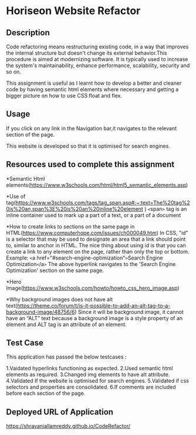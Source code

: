 # Horiseon Website Refactor

## Description 

Code refactoring means restructuring existing code, in a way that improves the internal structure but doesn't change its external behavior.This procedure is aimed at modernizing software. It is typically used to increase the system's maintainability, enhance performance, scalability, security and so on.

This assignment is useful as I learnt how to develop a better and cleaner code by having semantic html elements where necessary and getting a bigger picture on how to use CSS float and flex.

## Usage 

If you click on any link in the Navigation bar,it navigates to the relevant section of the page.

This website is developed so that it is optimised for search engines.

## Resources used to complete this assignment

*Semantic Html elements(https://www.w3schools.com/html/html5_semantic_elements.asp)
<!--<article>
<aside>
<details>
<figcaption>
<figure>
<footer>
<header>
<main>
<mark>
<nav>
<section>
<summary>
<time>-->


*Use of <span> tag(https://www.w3schools.com/tags/tag_span.asp#:~:text=The%20tag%20is%20an,span%3E%20is%20an%20inline%20element )
`<`span`>` tag is an inline container used to mark up a part of a text, or a part of a document


*How to create links to sections on the same page in HTML(https://www.computerhope.com/issues/ch000049.htm)
In CSS, "id" is a selector that may be used to designate an area that a link should point to, similar to anchor in HTML. The nice thing about using id is that you can create a link to any element on the page, rather than only the top or bottom. 
Example:
`<`a href="#search-engine-optimization"`>`Search Engine Optimization`<`/a`>` 
 The above hyperlink navigates to the 'Search Engine Optimization' section on the same page.


*Hero Image(https://www.w3schools.com/howto/howto_css_hero_image.asp)


*Why background images does not have alt text(https://theme.co/forum/t/is-it-possible-to-add-an-alt-tag-to-a-background-image/48756/6)
 Since it will be background image, it cannot have an “ALT” text because a background image is a style property of an element and ALT tag is an attribute of an element.


## Test Case

This application has passed the below testcases :

1.Vaidated hyperlinks functioning as expected.
2.Used semantic html elements as required. 
3.Changed img elements to have alt attribute.
4.Validated If the website is optimised for search engines.
5.Validated if css selectors and properties are consolidated.
6.If comments are included before each section of the page.

## Deployed URL of Application

https://shravaniallamreddy.github.io/CodeRefactor/

